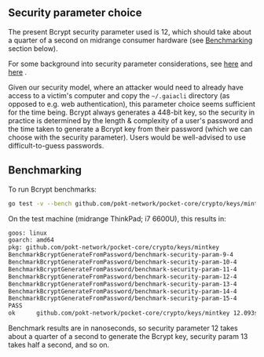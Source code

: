 Security parameter choice
-------------------------

The present Bcrypt security parameter used is 12, which should take about a quarter of a second on midrange consumer
hardware (see [Benchmarking](#benchmarking) section below).

For some background into security parameter considerations,
see [here](https://auth0.com/blog/hashing-in-action-understanding-bcrypt/)
and [here](https://security.stackexchange.com/questions/3959/recommended-of-iterations-when-using-pkbdf2-sha256/3993#3993)
.

Given our security model, where an attacker would need to already have access to a victim's computer and copy
the `~/.gaiacli` directory (as opposed to e.g. web authentication), this parameter choice seems sufficient for the time
being. Bcrypt always generates a 448-bit key, so the security in practice is determined by the length & complexity of a
user's password and the time taken to generate a Bcrypt key from their password (which we can choose with the security
parameter). Users would be well-advised to use difficult-to-guess passwords.

Benchmarking
------------

To run Bcrypt benchmarks:

```bash
go test -v --bench github.com/pokt-network/pocket-core/crypto/keys/mintkey
```

On the test machine (midrange ThinkPad; i7 6600U), this results in:

```bash
goos: linux
goarch: amd64
pkg: github.com/pokt-network/pocket-core/crypto/keys/mintkey
BenchmarkBcryptGenerateFromPassword/benchmark-security-param-9-4         	      50	  34609268 ns/op
BenchmarkBcryptGenerateFromPassword/benchmark-security-param-10-4        	      20	  67874471 ns/op
BenchmarkBcryptGenerateFromPassword/benchmark-security-param-11-4        	      10	 135515404 ns/op
BenchmarkBcryptGenerateFromPassword/benchmark-security-param-12-4        	       5	 274824600 ns/op
BenchmarkBcryptGenerateFromPassword/benchmark-security-param-13-4        	       2	 547012903 ns/op
BenchmarkBcryptGenerateFromPassword/benchmark-security-param-14-4        	       1	1083685904 ns/op
BenchmarkBcryptGenerateFromPassword/benchmark-security-param-15-4        	       1	2183674041 ns/op
PASS
ok  	github.com/pokt-network/pocket-core/crypto/keys/mintkey	12.093s
```

Benchmark results are in nanoseconds, so security parameter 12 takes about a quarter of a second to generate the Bcrypt
key, security param 13 takes half a second, and so on.
